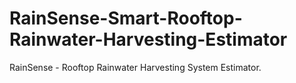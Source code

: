 # RainSense-Smart-Rooftop-Rainwater-Harvesting-Estimator
RainSense - Rooftop Rainwater Harvesting System Estimator.
